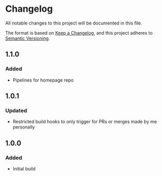 # Changelog

All notable changes to this project will be documented in this file.

The format is based on [Keep a Changelog](https://keepachangelog.com/en/1.0.0/),
and this project adheres to [Semantic Versioning](https://semver.org/).

## 1.1.0

### Added

-   Pipelines for homepage repo

## 1.0.1

### Updated

-   Restricted build hooks to only trigger for PRs or merges made by me personally

## 1.0.0

### Added

-   Initial build
